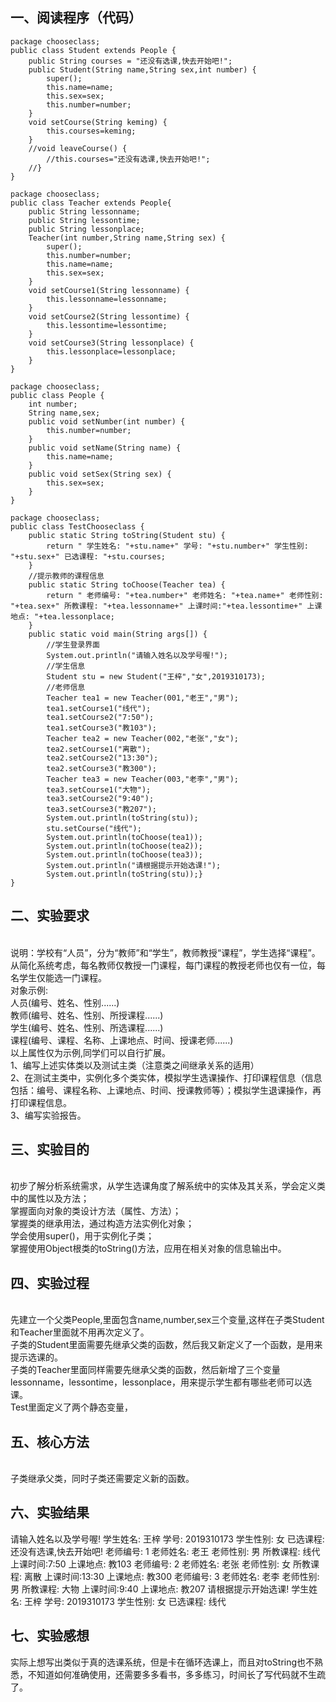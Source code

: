 ## 一、阅读程序（代码）
``` 
package chooseclass;
public class Student extends People {
	public String courses = "还没有选课,快去开始吧!";
	public Student(String name,String sex,int number) {
		super();
	    this.name=name;
	    this.sex=sex;
	    this.number=number;
	}
	void setCourse(String keming) {
		this.courses=keming;
	}
	//void leaveCourse() {
		//this.courses="还没有选课,快去开始吧!";
	//}
}

package chooseclass;
public class Teacher extends People{
	public String lessonname;
	public String lessontime;
	public String lessonplace;
	Teacher(int number,String name,String sex) {
		super();
		this.number=number;
	    this.name=name;
	    this.sex=sex;
	}
	void setCourse1(String lessonname) {
		this.lessonname=lessonname;
	}
	void setCourse2(String lessontime) {
		this.lessontime=lessontime;
	}
	void setCourse3(String lessonplace) {
		this.lessonplace=lessonplace;
	}
}

package chooseclass;
public class People {
	int number;
	String name,sex;
	public void setNumber(int number) {
		this.number=number;
	}
	public void setName(String name) {
		this.name=name;
	}
	public void setSex(String sex) {
		this.sex=sex;
	}
}

package chooseclass;
public class TestChooseclass {
	public static String toString(Student stu) {
		return " 学生姓名: "+stu.name+" 学号: "+stu.number+" 学生性别: "+stu.sex+" 已选课程: "+stu.courses;
	}
	//提示教师的课程信息
	public static String toChoose(Teacher tea) {
		return " 老师编号: "+tea.number+" 老师姓名: "+tea.name+" 老师性别: "+tea.sex+" 所教课程: "+tea.lessonname+" 上课时间:"+tea.lessontime+" 上课地点: "+tea.lessonplace;
	}
	public static void main(String args[]) {
		//学生登录界面
	    System.out.println("请输入姓名以及学号喔!");
	    //学生信息
	    Student stu = new Student("王梓","女",2019310173);
	    //老师信息
	    Teacher tea1 = new Teacher(001,"老王","男");
	    tea1.setCourse1("线代");
	    tea1.setCourse2("7:50");
	    tea1.setCourse3("教103");
	    Teacher tea2 = new Teacher(002,"老张","女");
	    tea2.setCourse1("离散");
	    tea2.setCourse2("13:30");
	    tea2.setCourse3("教300");
	    Teacher tea3 = new Teacher(003,"老李","男");
	    tea3.setCourse1("大物");
	    tea3.setCourse2("9:40");
	    tea3.setCourse3("教207");
	    System.out.println(toString(stu));
	    stu.setCourse("线代");
	    System.out.println(toChoose(tea1));
	    System.out.println(toChoose(tea2));
	    System.out.println(toChoose(tea3));
	    System.out.println("请根据提示开始选课!");
	    System.out.println(toString(stu));}
}
``` 
## 二、实验要求
<br>说明：学校有“人员”，分为“教师”和“学生”，教师教授“课程”，学生选择“课程”。从简化系统考虑，每名教师仅教授一门课程，每门课程的教授老师也仅有一位，每名学生仅能选一门课程。
<br>对象示例:<br>人员(编号、姓名、性别......)
             <br>教师(编号、姓名、性别、所授课程......)
             <br>学生(编号、姓名、性别、所选课程......)
             <br>课程(编号、课程、名称、上课地点、时间、授课老师......)
<br>以上属性仅为示例,同学们可以自行扩展。
<br>1、编写上述实体类以及测试主类（注意类之间继承关系的适用）
<br>2、在测试主类中，实例化多个类实体，模拟学生选课操作、打印课程信息（信息包括：编号、课程名称、上课地点、时间、授课教师等）；模拟学生退课操作，再打印课程信息。
<br>3、编写实验报告。

## 三、实验目的
<br>初步了解分析系统需求，从学生选课角度了解系统中的实体及其关系，学会定义类中的属性以及方法；
<br>掌握面向对象的类设计方法（属性、方法）；
<br>掌握类的继承用法，通过构造方法实例化对象；
<br>学会使用super()，用于实例化子类；
<br>掌握使用Object根类的toString()方法，应用在相关对象的信息输出中。

## 四、实验过程
<br>先建立一个父类People,里面包含name,number,sex三个变量,这样在子类Student和Teacher里面就不用再次定义了。
<br>子类的Student里面需要先继承父类的函数，然后我又新定义了一个函数，是用来提示选课的。
<br>子类的Teacher里面同样需要先继承父类的函数，然后新增了三个变量lessonname，lessontime，lessonplace，用来提示学生都有哪些老师可以选课。
<br>Test里面定义了两个静态变量，

## 五、核心方法
<br>子类继承父类，同时子类还需要定义新的函数。
<br>

## 六、实验结果
请输入姓名以及学号喔!
 学生姓名: 王梓 学号: 2019310173 学生性别: 女 已选课程: 还没有选课,快去开始吧!
 老师编号: 1 老师姓名: 老王 老师性别: 男 所教课程: 线代 上课时间:7:50 上课地点: 教103
 老师编号: 2 老师姓名: 老张 老师性别: 女 所教课程: 离散 上课时间:13:30 上课地点: 教300
 老师编号: 3 老师姓名: 老李 老师性别: 男 所教课程: 大物 上课时间:9:40 上课地点: 教207
请根据提示开始选课!
 学生姓名: 王梓 学号: 2019310173 学生性别: 女 已选课程: 线代
 
## 七、实验感想
实际上想写出类似于真的选课系统，但是卡在循环选课上，而且对toString也不熟悉，不知道如何准确使用，还需要多多看书，多多练习，时间长了写代码就不生疏了。
